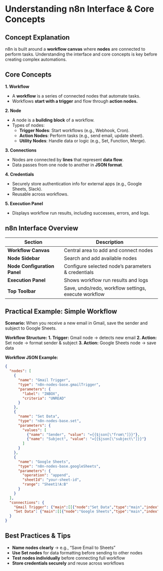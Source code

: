 # Understanding n8n Interface & Core Concepts
## Concept Explanation
n8n is built around a **workflow canvas** where **nodes** are connected to perform tasks. Understanding the interface and core concepts is key before creating complex automations.

## Core Concepts
**1. Workflow**
- A **workflow** is a series of connected nodes that automate tasks.
- Workflows **start with a trigger** and flow through **action nodes.**

**2. Node**
- A node is a **building block** of a workflow.
- Types of nodes:
  - **Trigger Nodes**: Start workflows (e.g., Webhook, Cron).
  - **Action Nodes**: Perform tasks (e.g., send email, update sheet).
  - **Utility Nodes**: Handle data or logic (e.g., Set, Function, Merge).

**3. Connections**
- Nodes are connected by **lines** that represent **data flow**.
- Data passes from one node to another in **JSON format**.
  
**4. Credentials**
- Securely store authentication info for external apps (e.g., Google Sheets, Slack).
- Reusable across workflows.

**5. Execution Panel**
- Displays workflow run results, including successes, errors, and logs.


## n8n Interface Overview

| Section                      | Description                                          |
| ---------------------------- | ---------------------------------------------------- |
| **Workflow Canvas**          | Central area to add and connect nodes                |
| **Node Sidebar**             | Search and add available nodes                       |
| **Node Configuration Panel** | Configure selected node’s parameters & credentials   |
| **Execution Panel**          | Shows workflow run results and logs                  |
| **Top Toolbar**              | Save, undo/redo, workflow settings, execute workflow |


## Practical Example: Simple Workflow
**Scenario:** When you receive a new email in Gmail, save the sender and subject to Google Sheets.

**Workflow Structure:**
**1. Trigger:** Gmail node → detects new email
**2. Action:** Set node → format sender & subject
**3. Action:** Google Sheets node → save data

**Workflow JSON Example:**
```json
{
  "nodes": [
    {
      "name": "Gmail Trigger",
      "type": "n8n-nodes-base.gmailTrigger",
      "parameters": {
        "label": "INBOX",
        "criteria": "UNREAD"
      }
    },
    {
      "name": "Set Data",
      "type": "n8n-nodes-base.set",
      "parameters": {
        "values": [
          {"name": "Sender", "value": "={{$json[\"from\"]}}"},
          {"name": "Subject", "value": "={{$json[\"subject\"]}}"}
        ]
      }
    },
    {
      "name": "Google Sheets",
      "type": "n8n-nodes-base.googleSheets",
      "parameters": {
        "operation": "append",
        "sheetId": "your-sheet-id",
        "range": "Sheet1!A:B"
      }
    }
  ],
  "connections": {
    "Gmail Trigger": {"main":[[{"node":"Set Data","type":"main","index":0}]]},
    "Set Data": {"main":[[{"node":"Google Sheets","type":"main","index":0}]]}
  }
}
```

## Best Practices & Tips
- **Name nodes clearly** → e.g., “Save Email to Sheets”
- **Use Set nodes** for data formatting before sending to other nodes
- **Test nodes individually** before connecting full workflow
- **Store credentials securely** and reuse across workflows